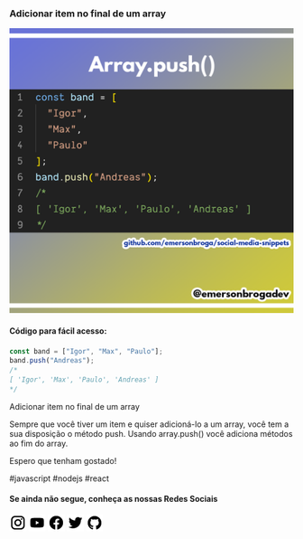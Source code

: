 ### Adicionar item no final de um array

![Adicionar item no final de um array](https://github.com/emersonbroga/social-media-snippets/blob/master/content/2020-01-27/1080x1080-array-push.png)

#### Código para fácil acesso:

```js
const band = ["Igor", "Max", "Paulo"];
band.push("Andreas");
/*
[ 'Igor', 'Max', 'Paulo', 'Andreas' ]
*/
```

Adicionar item no final de um array

Sempre que você tiver um item e quiser adicioná-lo a um array, você tem a sua disposição o método push.
Usando array.push() você adiciona métodos ao fim do array.

Espero que tenham gostado!

\#javascript \#nodejs \#react

#### Se ainda não segue, conheça as nossas Redes Sociais

[![instagram.com/emersonbrogadev](https://github.com/emersonbroga/social-media-snippets/blob/master/static/instagram.png?raw=true)](https://www.instagram.com/emersonbrogadev/)
[![youtube.com/c/emersonbrogadev](https://github.com/emersonbroga/social-media-snippets/blob/master/static/youtube.png?raw=true)](https://www.youtube.com/c/emersonbroga/)
[![facebook.com/emersonbrogadev](https://github.com/emersonbroga/social-media-snippets/blob/master/static/facebook.png?raw=true)](https://www.facebook.com/emersonbrogadev/)
[![twitter.com/emersonbrogadev](https://github.com/emersonbroga/social-media-snippets/blob/master/static/twitter.png?raw=true)](https://www.twitter.com/emersonbrogadev/)
[![github.com/emersonbroga](https://github.com/emersonbroga/social-media-snippets/blob/master/static/github.png?raw=true)](https://www.github.com/emersonbroga/)
